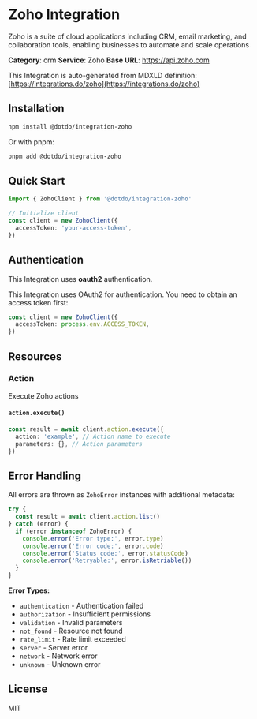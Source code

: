 # Zoho Integration

Zoho is a suite of cloud applications including CRM, email marketing, and collaboration tools, enabling businesses to automate and scale operations

**Category**: crm
**Service**: Zoho
**Base URL**: https://api.zoho.com

This Integration is auto-generated from MDXLD definition: [https://integrations.do/zoho](https://integrations.do/zoho)

## Installation

```bash
npm install @dotdo/integration-zoho
```

Or with pnpm:

```bash
pnpm add @dotdo/integration-zoho
```

## Quick Start

```typescript
import { ZohoClient } from '@dotdo/integration-zoho'

// Initialize client
const client = new ZohoClient({
  accessToken: 'your-access-token',
})
```

## Authentication

This Integration uses **oauth2** authentication.

This Integration uses OAuth2 for authentication. You need to obtain an access token first:

```typescript
const client = new ZohoClient({
  accessToken: process.env.ACCESS_TOKEN,
})
```

## Resources

### Action

Execute Zoho actions

#### `action.execute()`

```typescript
const result = await client.action.execute({
  action: 'example', // Action name to execute
  parameters: {}, // Action parameters
})
```

## Error Handling

All errors are thrown as `ZohoError` instances with additional metadata:

```typescript
try {
  const result = await client.action.list()
} catch (error) {
  if (error instanceof ZohoError) {
    console.error('Error type:', error.type)
    console.error('Error code:', error.code)
    console.error('Status code:', error.statusCode)
    console.error('Retryable:', error.isRetriable())
  }
}
```

**Error Types:**

- `authentication` - Authentication failed
- `authorization` - Insufficient permissions
- `validation` - Invalid parameters
- `not_found` - Resource not found
- `rate_limit` - Rate limit exceeded
- `server` - Server error
- `network` - Network error
- `unknown` - Unknown error

## License

MIT
